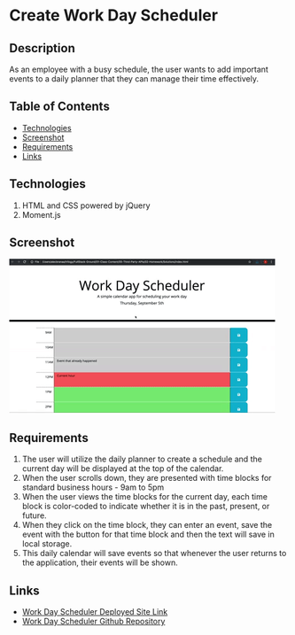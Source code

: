 # Create Work Day Scheduler
## Description
As an employee with a busy schedule, the user wants to add important events to a daily planner that they can manage their time effectively.

## Table of Contents
* [Technologies](#technologies)
* [Screenshot](#screenshot)
* [Requirements](#requirements)
* [Links](#links)


## Technologies
1. HTML and CSS powered by jQuery
2. Moment.js


## Screenshot
![Screenshot](./assets/images/05-third-party-apis-homework-demo.gif)

## Requirements
1. The user will utilize the daily planner to create a schedule and the current day will be displayed at the top of the calendar.
2. When the user scrolls down, they are presented with time blocks for standard business hours - 9am to 5pm
3. When the user views the time blocks for the current day, each time block is color-coded to indicate whether it is in the past, present, or future.
4. When they click on the time block, they can enter an event, save the event with the button for that time block and then the text will save in local storage.
5. This daily calendar will save events so that whenever the user returns to the application, their events will be shown.

## Links
* [Work Day Scheduler Deployed Site Link](https://bspiewak6.github.io/workday-scheduler) 
* [Work Day Scheduler Github Repository](https://github.com/bspiewak6/workday-scheduler)




